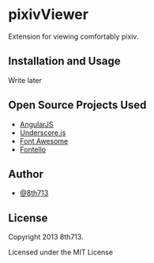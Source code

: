 # pixivViewer
Extension for viewing comfortably pixiv.

## Installation and Usage
Write later

## Open Source Projects Used
* [AngularJS](http://angularjs.org)
* [Underscore.js](http://underscorejs.org)
* [Font Awesome](http://fortawesome.github.io/Font-Awesome/)
* [Fontello](http://fontello.com)

## Author
* [@8th713](https://github.com/8th713)

## License
Copyright 2013 8th713.

Licensed under the MIT License